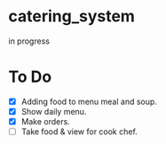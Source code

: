 # catering_system
in progress

# To Do
 - [x] Adding food to menu meal and soup.
 - [x] Show daily menu. 
 - [x] Make orders. 
 - [ ] Take food & view for cook chef. 
